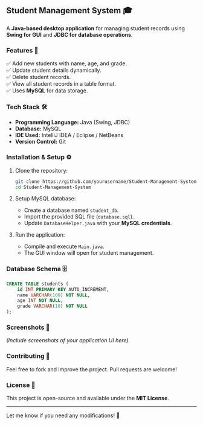 ## **Student Management System** 🎓  
A **Java-based desktop application** for managing student records using **Swing for GUI** and **JDBC for database operations**.

### **Features** 🚀  
✅ Add new students with name, age, and grade.  
✅ Update student details dynamically.  
✅ Delete student records.  
✅ View all student records in a table format.  
✅ Uses **MySQL** for data storage.  

### **Tech Stack** 🛠  
- **Programming Language:** Java (Swing, JDBC)  
- **Database:** MySQL  
- **IDE Used:** IntelliJ IDEA / Eclipse / NetBeans  
- **Version Control:** Git  

### **Installation & Setup** ⚙️  
1. Clone the repository:  
   ```bash
   git clone https://github.com/yourusername/Student-Management-System.git
   cd Student-Management-System
   ```
2. Setup MySQL database:
   - Create a database named `student_db`.  
   - Import the provided SQL file (`database.sql`).  
   - Update `DatabaseHelper.java` with your **MySQL credentials**.  

3. Run the application:  
   - Compile and execute `Main.java`.  
   - The GUI window will open for student management.  

### **Database Schema** 🗄  
```sql
CREATE TABLE students (
    id INT PRIMARY KEY AUTO_INCREMENT,
    name VARCHAR(100) NOT NULL,
    age INT NOT NULL,
    grade VARCHAR(10) NOT NULL
);
```

### **Screenshots** 📸  
*(Include screenshots of your application UI here)*  

### **Contributing** 🤝  
Feel free to fork and improve the project. Pull requests are welcome!  

### **License** 📝  
This project is open-source and available under the **MIT License**.  

---

Let me know if you need any modifications! 🚀
